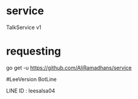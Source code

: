 # service
TalkService v1

# requesting

go get -u https://github.com/AliRamadhans/service

#LeeVersion BotLine

LINE ID : leesalsa04
